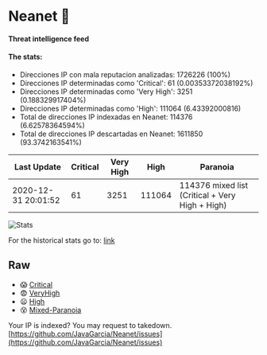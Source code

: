 # Neanet :hocho:
#### Threat intelligence feed
#### The stats:

- Direcciones IP con mala reputacion analizadas: 1726226 (100%)
- Direcciones IP determinadas como 'Critical':  61 (0.00353372038192%)
- Direcciones IP determinadas como 'Very High':  3251 (0.188329917404%)
- Direcciones IP determinadas como 'High':  111064 (6.43392000816)
- Total de direcciones IP indexadas en Neanet:  114376 (6.62578364594%)
- Total de direcciones IP descartadas en Neanet:  1611850 (93.3742163541%)

| Last Update | Critical | Very High | High | Paranoia |
| --- | --- | --- | --- | --- |
| 2020-12-31 20:01:52 | 61 | 3251 | 111064 | 114376 mixed list (Critical + Very High + High)|

![Stats](https://docs.google.com/spreadsheets/d/e/2PACX-1vSnaNMIXVabIpDJjufMlzH7poXnshF3mgd8Is1g9ytUEzVsP5my4Trn8f-xkoLLQ38xpL3HtmUexLo6/pubchart?oid=501124687&format=image)

For the historical stats go to: [link](/stats.csv)
## Raw
- :scream: [Critical](https://raw.githubusercontent.com/JavaGarcia/Neanet/master/blacklists/neanet_critical.txt)
- :fearful: [VeryHigh](https://raw.githubusercontent.com/JavaGarcia/Neanet/master/blacklists/neanet_veryHigh.txtt)
- :frowning: [High](https://raw.githubusercontent.com/JavaGarcia/Neanet/master/blacklists/neanet_high.txt)
- :dizzy_face: [Mixed-Paranoia](https://raw.githubusercontent.com/JavaGarcia/Neanet/master/blacklists/neanet_all.txt)


Your IP is indexed? You may request to takedown. [https://github.com/JavaGarcia/Neanet/issues](https://github.com/JavaGarcia/Neanet/issues)











































































































































































































































































































































































































































































































































































































































































































































































































































































































































































































































































































































































































































































































































































































































































































































































































































































































































































































































































































































































































































































































































































































































































































































































































































































































































































































































































































































































































































































































































































































































































































































































































































































































